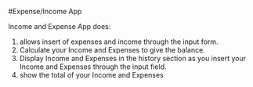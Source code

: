 #Expense/Income App

Income and Expense App does:
1. allows insert of expenses and income through the input form.
2. Calculate your Income and Expenses to give the balance.
3. Display Income and Expenses in the history section as you insert your Income and Expenses through the input field.
4. show the total of your Income and Expenses  

